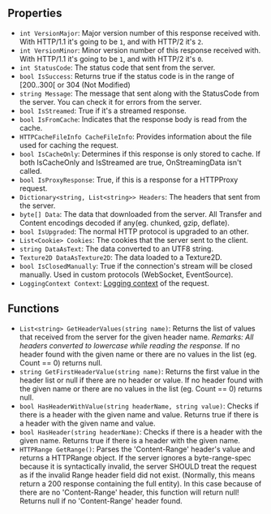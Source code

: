## Properties

- `int VersionMajor`: Major version number of this response received with. With HTTP/1.1 it's going to be `1`, and with HTTP/2 it's `2`.
- `int VersionMinor`: Minor version number of this response received with. With HTTP/1.1 it's going to be `1`, and with HTTP/2 it's `0`.
- `int StatusCode`: The status code that sent from the server.
- `bool IsSuccess`: Returns true if the status code is in the range of [200..300[ or 304 (Not Modified)
- `string Message`: The message that sent along with the StatusCode from the server. You can check it for errors from the server.
- `bool IsStreamed`: True if it's a streamed response.
- `bool IsFromCache`: Indicates that the response body is read from the cache.
- `HTTPCacheFileInfo CacheFileInfo`: Provides information about the file used for caching the request.
- `bool IsCacheOnly`: Determines if this response is only stored to cache. If both IsCacheOnly and IsStreamed are true, OnStreamingData isn't called.
- `bool IsProxyResponse`: True, if this is a response for a HTTPProxy request.
- `Dictionary<string, List<string>> Headers`: The headers that sent from the server.
- `byte[] Data`: The data that downloaded from the server. All Transfer and Content encodings decoded if any(eg. chunked, gzip, deflate).
- `bool IsUpgraded`: The normal HTTP protocol is upgraded to an other.
- `List<Cookie> Cookies`: The cookies that the server sent to the client.
- `string DataAsText`: The data converted to an UTF8 string.
- `Texture2D DataAsTexture2D`: The data loaded to a Texture2D.
- `bool IsClosedManually`: True if the connection's stream will be closed manually. Used in custom protocols (WebSocket, EventSource).
- `LoggingContext Context`: [Logging context](../7.GlobalTopics/Logging.md#LoggingContext) of the request.

## Functions

- `List<string> GetHeaderValues(string name)`: Returns the list of values that received from the server for the given header name. *Remarks: All headers converted to lowercase while reading the response.* If no header found with the given name or there are no values in the list (eg. Count == 0) returns null.
- `string GetFirstHeaderValue(string name)`: Returns the first value in the header list or null if there are no header or value. If no header found with the given name or there are no values in the list (eg. Count == 0) returns null.
- `bool HasHeaderWithValue(string headerName, string value)`: Checks if there is a header with the given name and value. Returns true if there is a header with the given name and value.
- `bool HasHeader(string headerName)`: Checks if there is a header with the given name. Returns true if there is a header with the given name.
- `HTTPRange GetRange()`: Parses the 'Content-Range' header's value and returns a HTTPRange object. If the server ignores a byte-range-spec because it is syntactically invalid, the server SHOULD treat the request as if the invalid Range header field did not exist. (Normally, this means return a 200 response containing the full entity). In this case because of there are no 'Content-Range' header, this function will return null! Returns null if no 'Content-Range' header found.